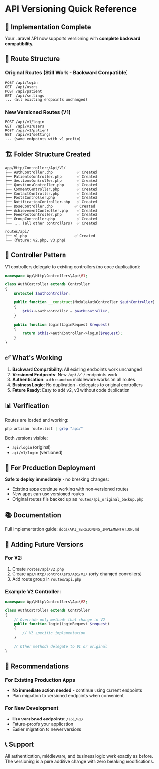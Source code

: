 # API Versioning Quick Reference

## 🚀 Implementation Complete

Your Laravel API now supports versioning with **complete backward compatibility**.

## 📍 Route Structure

### Original Routes (Still Work - Backward Compatible)
```
POST /api/login
GET  /api/users  
POST /api/patient
GET  /api/settings
... (all existing endpoints unchanged)
```

### New Versioned Routes (V1)
```
POST /api/v1/login
GET  /api/v1/users
POST /api/v1/patient  
GET  /api/v1/settings
... (same endpoints with v1 prefix)
```

## 🏗️ Folder Structure Created

```
app/Http/Controllers/Api/V1/
├── AuthController.php           ✅ Created
├── PatientsController.php       ✅ Created  
├── SectionsController.php       ✅ Created
├── QuestionsController.php      ✅ Created
├── CommentController.php        ✅ Created
├── ContactController.php        ✅ Created
├── PostsController.php          ✅ Created
├── NotificationController.php   ✅ Created
├── DoseController.php          ✅ Created
├── AchievementController.php    ✅ Created
├── FeedPostController.php       ✅ Created
├── GroupController.php          ✅ Created
└── ... (all other controllers)  ✅ Created

routes/api/
├── v1.php                      ✅ Created
└── (future: v2.php, v3.php)
```

## 🔧 Controller Pattern

V1 controllers delegate to existing controllers (no code duplication):

```php
namespace App\Http\Controllers\Api\V1;

class AuthController extends Controller
{
    protected $authController;

    public function __construct(ModuleAuthController $authController)
    {
        $this->authController = $authController;
    }

    public function login(LoginRequest $request)
    {
        return $this->authController->login($request);
    }
}
```

## ✅ What's Working

1. **Backward Compatibility**: All existing endpoints work unchanged
2. **Versioned Endpoints**: New `/api/v1/` endpoints work
3. **Authentication**: `auth:sanctum` middleware works on all routes
4. **Business Logic**: No duplication - delegates to original controllers
5. **Future Ready**: Easy to add v2, v3 without code duplication

## 📊 Verification

Routes are loaded and working:
```bash
php artisan route:list | grep "api/"
```

Both versions visible:
- `api/login` (original)
- `api/v1/login` (versioned)

## 🚀 For Production Deployment

**Safe to deploy immediately** - no breaking changes:
- Existing apps continue working with non-versioned routes
- New apps can use versioned routes
- Original routes file backed up as `routes/api_original_backup.php`

## 📚 Documentation

Full implementation guide: `docs/API_VERSIONING_IMPLEMENTATION.md`

## 🔮 Adding Future Versions

### For V2:
1. Create `routes/api/v2.php`
2. Create `app/Http/Controllers/Api/V2/` (only changed controllers)
3. Add route group in `routes/api.php`

### Example V2 Controller:
```php
namespace App\Http\Controllers\Api\V2;

class AuthController extends Controller
{
    // Override only methods that change in V2
    public function login(LoginRequest $request)
    {
        // V2 specific implementation
    }
    
    // Other methods delegate to V1 or original
}
```

## 🎯 Recommendations

### For Existing Production Apps
- **No immediate action needed** - continue using current endpoints
- Plan migration to versioned endpoints when convenient

### For New Development  
- **Use versioned endpoints**: `/api/v1/`
- Future-proofs your application
- Easier migration to newer versions

## 📞 Support

All authentication, middleware, and business logic work exactly as before. The versioning is a pure additive change with zero breaking modifications.
